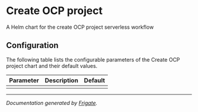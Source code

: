 
Create OCP project
===========

A Helm chart for the create OCP project serverless workflow


## Configuration

The following table lists the configurable parameters of the Create OCP project chart and their default values.

| Parameter                | Description             | Default        |
| ------------------------ | ----------------------- | -------------- |
|                          |                         |                |



---
_Documentation generated by [Frigate](https://frigate.readthedocs.io)._

